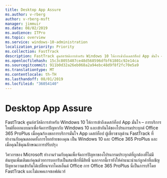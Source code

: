 ```yaml
---
title: Desktop App Assure
ms.author: v-rberg
author: v-rberg-msft
manager: jimmuir
ms.date: 08/02/2019
ms.audience: ITPro
ms.topic: overview
ms.service: windows-10-administration
localization_priority: Priority
ms.collection: FastTrack
description: FastTrack ศูนย์สวัสดิการสำหรับ Windows 10 ให้การเข้าถึงเดสก์ท็อป App มั่นใจ – การบริการที่ออกแบบมาเพื่อจัดการปัญหา ด้วยกัน app Windows 10 และ Office 365 ProPlus
ms.openlocfilehash: 15c3c8055407ce48d568596dfbf61801c92e14ca
ms.sourcegitcommit: 911b0d32a26eb068a2a94ebc48d9f8f2fc70e5a9
ms.translationtype: MT
ms.contentlocale: th-TH
ms.lasthandoff: 08/01/2019
ms.locfileid: "36054140"
---
```

# <a name="desktop-app-assure"></a>Desktop App Assure

FastTrack ศูนย์สวัสดิการสำหรับ Windows 10 ให้การเข้าถึงเดสก์ท็อป App มั่นใจ – การบริการใหม่ที่ออกแบบมาเพื่อจัดการปัญหากับ Windows 10 และเข้ากันได้ของโปรแกรมประยุกต์ Office 365 ProPlus เมื่อคุณร้องขอการบริการมั่นใจ App เดสก์ท็อป ผู้เชี่ยวชาญด้าน FastTrack ที่ทำงานกับคุณตลอดทั้งการโยกย้ายของคุณ เป็น Windows 10 และ Office 365 ProPlus และ เมื่อคุณใช้คุณลักษณะการปรับปรุง 

วิศวกรของ Microsoft ทำงานร่วมกับคุณเพื่อจัดการปัญหาของโปรแกรมประยุกต์ที่ถูกต้องที่ไม่มีต้นทุนเพิ่มเติมแก่คุณด้วยการบอกรับเป็นสมาชิกที่มีสิทธิ์ นอกจากนี้เรายังให้คำแนะนำแก่ลูกค้าที่เผชิญปัญหาความเข้ากันได้เปลี่ยนจากไคลเอ็นต์ Office การ Office 365 ProPlus นี่เป็นการบริโดย FastTrack และไม่แพคเกจซอฟต์แวร์

  

    

 
